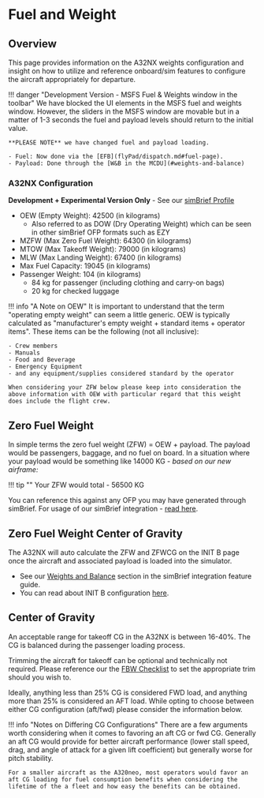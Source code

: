 # Fuel and Weight

## Overview

This page provides information on the A32NX weights configuration and insight on how to utilize and reference onboard/sim features to configure the aircraft appropriately for departure.

!!! danger "Development Version - MSFS Fuel & Weights window in the toolbar"
    We have blocked the UI elements in the MSFS fuel and weights window. However, the sliders in the MSFS window are movable but in a matter of 1-3 seconds the fuel and payload levels should return to the initial value.

    **PLEASE NOTE** we have changed fuel and payload loading.

    - Fuel: Now done via the [EFB](flyPad/dispatch.md#fuel-page).
    - Payload: Done through the [W&B in the MCDU](#weights-and-balance)

### A32NX Configuration

**Development + Experimental Version Only** - See our [simBrief Profile](../installation.md#simbrief-airframe)

- OEW (Empty Weight): 42500 (in kilograms)
    - Also referred to as DOW (Dry Operating Weight) which can be seen in other simBrief OFP formats such as EZY
- MZFW (Max Zero Fuel Weight): 64300 (in kilograms)
- MTOW (Max Takeoff Weight): 79000 (in kilograms)
- MLW (Max Landing Weight): 67400 (in kilograms)
- Max Fuel Capacity: 19045 (in kilograms)
- Passenger Weight: 104 (in kilograms)
    - 84 kg for passenger (including clothing and carry-on bags)
    - 20 kg for checked luggage

!!! info "A Note on OEW"
    It is important to understand that the term "operating empty weight" can seem a little generic. OEW is typically calculated as "manufacturer's empty weight + standard items + operator items". These items can be the following (not all inclusive):

    - Crew members
    - Manuals
    - Food and Beverage
    - Emergency Equipment
    - and any equipment/supplies considered standard by the operator

    When considering your ZFW below please keep into consideration the above information with OEW with particular regard that this weight does include the flight crew.

## Zero Fuel Weight

In simple terms the zero fuel weight (ZFW) = OEW + payload. The payload would be passengers, baggage, and no fuel on board. In a situation where your payload would be something like 14000 KG - *based on our new airframe:* 

!!! tip ""
    Your ZFW would total - 56500 KG

You can reference this against any OFP you may have generated through simBrief. For usage of our simBrief integration - [read here](simbrief.md).

## Zero Fuel Weight Center of Gravity

The A32NX will auto calculate the ZFW and ZFWCG on the INIT B page once the aircraft and associated payload is loaded into the simulator.

- See our [Weights and Balance](simbrief.md#weights-and-balance) section in the simBrief integration feature guide.
- You can read about INIT B configuration [here](../../pilots-corner/beginner-guide/preparing-mcdu.md#init-b).

## Center of Gravity

An acceptable range for takeoff CG in the A32NX is between 16-40%. The CG is balanced during the passenger loading process.

<!-- Temporarily removed // remove before pending @sid's info --> 

<!-- An easy way to check your takeoff CG is to open the MSFS fuel and weights window from the toolbar. It will show you the current CG of the aircraft.

!!! info ""
    It would be best to check MSFS fuel and weights window shortly before takeoff to account for taxi fuel burned. **You may have to expand this window to see the CG information.** Sample image provided below.

![Takeoff CG](../assets/feature-guides/takeoffcg.jpg){loading=lazy} -->

Trimming the aircraft for takeoff can be optional and technically not required. Please reference our the [FBW Checklist](../../pilots-corner/SOP.md) to set the appropriate trim should you wish to.

Ideally, anything less than 25% CG is considered FWD load, and anything more than 25% is considered an AFT load. While opting to choose between either CG configuration (aft/fwd) please consider the information below.

!!! info "Notes on Differing CG Configurations"
    There are a few arguments worth considering when it comes to favoring an aft CG or fwd CG. Generally an aft CG would provide for better aircraft performance (lower stall speed, drag, and angle of attack for a given lift coefficient) but generally worse for pitch stability. 

    For a smaller aircraft as the A320neo, most operators would favor an aft CG loading for fuel consumption benefits when considering the lifetime of the a fleet and how easy the benefits can be obtained.